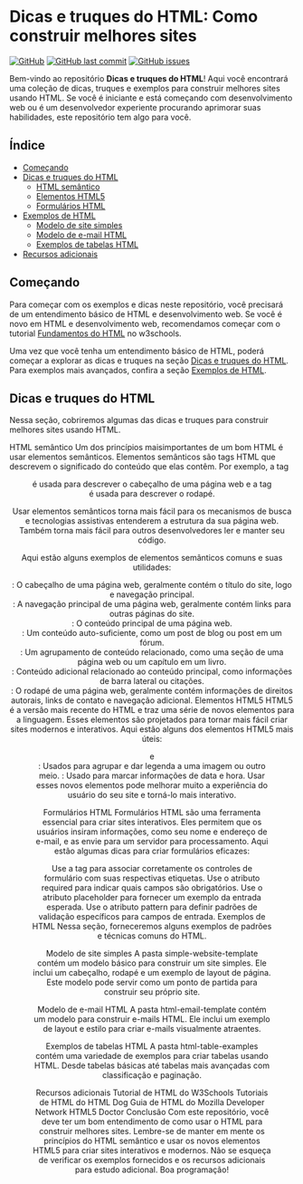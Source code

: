 # Dicas e truques do HTML: Como construir melhores sites

[![GitHub](https://img.shields.io/github/license/yourusername/repo.svg)](https://github.com/yourusername/repo/blob/master/LICENSE)
[![GitHub last commit](https://img.shields.io/github/last-commit/yourusername/repo.svg)](https://github.com/yourusername/repo/commits/master)
[![GitHub issues](https://img.shields.io/github/issues/yourusername/repo.svg)](https://github.com/yourusername/repo/issues)

Bem-vindo ao repositório **Dicas e truques do HTML**! Aqui você encontrará uma coleção de dicas, truques e exemplos para construir melhores sites usando HTML. Se você é iniciante e está começando com desenvolvimento web ou é um desenvolvedor experiente procurando aprimorar suas habilidades, este repositório tem algo para você.

## Índice

- [Começando](#começando)
- [Dicas e truques do HTML](#dicas-e-truques-do-html)
  - [HTML semântico](#html-semântico)
  - [Elementos HTML5](#elementos-html5)
  - [Formulários HTML](#formulários-html)
- [Exemplos de HTML](#exemplos-de-html)
  - [Modelo de site simples](#modelo-de-site-simples)
  - [Modelo de e-mail HTML](#modelo-de-e-mail-html)
  - [Exemplos de tabelas HTML](#exemplos-de-tabelas-html)
- [Recursos adicionais](#recursos-adicionais)

## Começando

Para começar com os exemplos e dicas neste repositório, você precisará de um entendimento básico de HTML e desenvolvimento web. Se você é novo em HTML e desenvolvimento web, recomendamos começar com o tutorial [Fundamentos do HTML](https://www.w3schools.com/html/) no w3schools.

Uma vez que você tenha um entendimento básico de HTML, poderá começar a explorar as dicas e truques na seção [Dicas e truques do HTML](#dicas-e-truques-do-html). Para exemplos mais avançados, confira a seção [Exemplos de HTML](#exemplos-de-html).

## Dicas e truques do HTML

Nessa seção, cobriremos algumas das dicas e truques para construir melhores sites usando HTML.

HTML semântico
Um dos princípios maisimportantes de um bom HTML é usar elementos semânticos. Elementos semânticos são tags HTML que descrevem o significado do conteúdo que elas contêm. Por exemplo, a tag <header> é usada para descrever o cabeçalho de uma página web e a tag <footer> é usada para descrever o rodapé.

Usar elementos semânticos torna mais fácil para os mecanismos de busca e tecnologias assistivas entenderem a estrutura da sua página web. Também torna mais fácil para outros desenvolvedores ler e manter seu código.

Aqui estão alguns exemplos de elementos semânticos comuns e suas utilidades:

<header>: O cabeçalho de uma página web, geralmente contém o título do site, logo e navegação principal.
<nav>: A navegação principal de uma página web, geralmente contém links para outras páginas do site.
<main>: O conteúdo principal de uma página web.
<article>: Um conteúdo auto-suficiente, como um post de blog ou post em um fórum.
<section>: Um agrupamento de conteúdo relacionado, como uma seção de uma página web ou um capítulo em um livro.
<aside>: Conteúdo adicional relacionado ao conteúdo principal, como informações de barra lateral ou citações.
<footer>: O rodapé de uma página web, geralmente contém informações de direitos autorais, links de contato e navegação adicional.
Elementos HTML5
HTML5 é a versão mais recente do HTML e traz uma série de novos elementos para a linguagem. Esses elementos são projetados para tornar mais fácil criar sites modernos e interativos. Aqui estão alguns dos elementos HTML5 mais úteis:

<audio>: Insere um arquivo de áudio em uma página web.
<video>: Insere um arquivo de vídeo em uma página web.
<canvas>: Permite gráficos e animações dinâmicos em uma página web.
<figure> e <figcaption>: Usados para agrupar e dar legenda a uma imagem ou outro meio.
<time>: Usado para marcar informações de data e hora.
Usar esses novos elementos pode melhorar muito a experiência do usuário do seu site e torná-lo mais interativo.

Formulários HTML
Formulários HTML são uma ferramenta essencial para criar sites interativos. Eles permitem que os usuários insiram informações, como seu nome e endereço de e-mail, e as envie para um servidor para processamento. Aqui estão algumas dicas para criar formulários eficazes:

Use a tag <label> para associar corretamente os controles de formulário com suas respectivas etiquetas.
Use o atributo required para indicar quais campos são obrigatórios.
Use o atributo placeholder para fornecer um exemplo da entrada esperada.
Use o atributo pattern para definir padrões de validação específicos para campos de entrada.
Exemplos de HTML
Nessa seção, forneceremos alguns exemplos de padrões e técnicas comuns do HTML.

Modelo de site simples
A pasta simple-website-template contém um modelo básico para construir um site simples. Ele inclui um cabeçalho, rodapé e um exemplo de layout de página. Este modelo pode servir como um ponto de partida para construir seu próprio site.

Modelo de e-mail HTML
A pasta html-email-template contém um modelo para construir e-mails HTML. Ele inclui um exemplo de layout e estilo para criar e-mails visualmente atraentes.

Exemplos de tabelas HTML
A pasta html-table-examples contém uma variedade de exemplos para criar tabelas usando HTML. Desde tabelas básicas até tabelas mais avançadas com classificação e paginação.

Recursos adicionais
Tutorial de HTML do W3Schools
Tutoriais de HTML do HTML Dog
Guia de HTML do Mozilla Developer Network
HTML5 Doctor
Conclusão
Com este repositório, você deve ter um bom entendimento de como usar o HTML para construir melhores sites. Lembre-se de manter em mente os princípios do HTML semântico e usar os novos elementos HTML5 para criar sites interativos e modernos. Não se esqueça de verificar os exemplos fornecidos e os recursos adicionais para estudo adicional. Boa programação!
